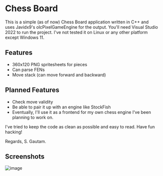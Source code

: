 # Chess Board

This is a simple (as of now) Chess Board application written in C++ and uses Javidx9's olcPixelGameEngine for the output. You'll need Visual Studio 2022 to run the project. I've not tested it on Linux or any other platform except Windows 11.

## Features

- 360x120 PNG spritesheets for pieces
- Can parse FENs
- Move stack (can move forward and backward)

## Planned Features

- Check move validity
- Be able to pair it up with an engine like StockFish
- Eventually, I'll use it as a frontend for my own chess engine I've been planning to work on.

I've tried to keep the code as clean as possible and easy to read. Have fun hacking!

Regards,
S. Gautam.

## Screenshots

![image](https://user-images.githubusercontent.com/35113288/212495504-1cdfded1-9cbd-430d-bb72-07c8c2867038.png)
